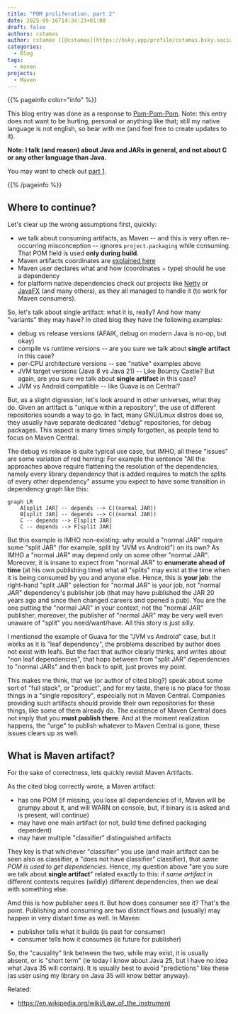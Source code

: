 ```yaml
---
title: "POM proliferation, part 2"
date: 2025-09-16T14:34:23+01:00
draft: false
authors: cstamas
author: cstamas ([@cstamas](https://bsky.app/profile/cstamas.bsky.social))
categories:
  - Blog
tags:
  - maven
projects:
  - Maven
---
```


{{% pageinfo color="info" %}}

This blog entry was done as a response to [Pom-Pom-Pom](https://www.liutikas.net/2025/06/12/Pom-Pom-Pom.html).
Note: this entry does not want to be hurting, personal or anything like that; still my native language is not
english, so bear with me (and feel free to create updates to it).

**Note: I talk (and reason) about Java and JARs in general, and not about C or any other language than Java.**

You may want to check out [part 1](/blog/2025/07/02/pom-proliferation-part-1).

{{% /pageinfo %}}

## Where to continue?

Let's clear up the wrong assumptions first, quickly:
* we talk about consuming artifacts, as Maven -- and this is very often re-occurring misconception -- ignores `project.packaging` while consuming. That POM field is used **only during build**.
* Maven artifacts coordinates are [explained here](https://maven.apache.org/repositories/artifacts.html)
* Maven user declares what and how (coordinates + type) should he use a dependency
* for platform native dependencies check out projects like [Netty](https://netty.io/) or [JavaFX](https://openjfx.io/) (and many others), as they all managed to handle it (to work for Maven consumers).

So, let's talk about single artifact: what it is, really? And how many "variants" they may have? In cited blog they
have the following examples:
* debug vs release versions (AFAIK, debug on modern Java is no-op, but okay)
* compile vs runtime versions -- are you sure we talk about **single artifact** in this case?
* per-CPU architecture versions -- see "native" examples above
* JVM target versions (Java 8 vs Java 21) -- Like Bouncy Castle? But again, are you sure we talk about **single artifact** in this case?
* JVM vs Android compatible -- like Guava is on Central?

But, as a slight digression, let's look around in other universes, what they do. Given an artifact is "unique within
a repository", the use of different repositories sounds a way to go. In fact, many GNU/Linux distros does so, they usually have 
separate dedicated "debug" repositories, for debug packages. This aspect is many times simply forgotten, as people
tend to focus on Maven Central.

The debug vs release is quite typical use case, but IMHO, all these "issues" are some variation of red herring: 
For example the sentence "All the approaches above require flattening the resolution of the dependencies, namely every 
library dependency that is added requires to match the splits of every other dependency" assume you expect to have some
transition in dependency graph like this:

```mermaid
graph LR
    A[split JAR] -- depends --> C((normal JAR))
    B[split JAR] -- depends --> C((normal JAR))
    C -- depends --> E[split JAR]
    C -- depends --> F[split JAR]
```

But this example is IMHO non-existing: why would a "normal JAR" require some "split JAR" (for example, split by "JVM vs Android") 
on its own? As IMHO a "normal JAR" may depend only on some other "normal JAR". Moreover, it is insane to expect from 
"normal JAR" to **enumerate ahead of time** (at his own publishing time) what all "splits" may exist at the time
when it is being consumed by you and anyone else. Hence, this is **your job**: the right-hand "split JAR" selection for 
"normal JAR" is your job, not "normal JAR" dependency's publisher job (that may have published the JAR 20 years ago and since
then changed careers and opened a pub). You are the one putting the "normal JAR" in your context, not the "normal JAR" publisher,
moreover, the publisher of "normal JAR" may be very well even unaware of "split" you need/want/have. All this story
is just silly.

I mentioned the example of Guava for the "JVM vs Android" case, but it works as it is "leaf dependency", the problems 
 described by author does not exist with leafs. But the fact that author clearly thinks, and writes about 
"non leaf dependencies", that hops between from "split JAR" dependencies to "normal JARs" and then back to split, 
just proves my point.

This makes me think, that we (or author of cited blog?) speak about some sort of "full stack", or "product", and for 
my taste, there is no place for those things in a "single repository", especially not in Maven Central.
Companies providing such artifacts should provide their own repositories for these things, like some of them already do.
The existence of Maven Central does not imply that you **must publish there**.
And at the moment realization happens, the "urge" to publish whatever to Maven Central is gone, these issues clears
up as well.

## What is Maven artifact?

For the sake of correctness, lets quickly revisit Maven Artifacts.

As the cited blog correctly wrote, a Maven artifact:
* has one POM (if missing, you lose all dependencies of it, Maven will be grumpy about it, and will WARN on console, but, if binary is is asked and is present, will continue)
* may have one main artifact (or not, build time defined packaging dependent)
* may have multiple "classifier" distinguished artifacts

They key is that whichever "classifier" you use (and main artifact can be seen also as classifier, a "does not have classifier" 
classifier), that _same POM is used to get dependencies_. Hence, my question above "are you sure we talk about **single artifact**"
related exactly to this: if _same artifact_ in different contexts requires (wildly) different dependencies, then
we deal with something else.

Amd this is how publisher sees it. But how does consumer see it? That's the point. Publishing and consuming are two
distinct flows and (usually) may happen in very distant time as well. In Maven:
* publisher tells what it builds (is past for consumer)
* consumer tells how it consumes (is future for publisher)

So, the "causality" link between the two, while may exist, it is usually absent, or is "short term" (ie today I know about Java 25,
but I have no idea what Java 35 will contain). It is usually best to avoid "predictions" like these (as user using my library on Java 35 will
know better anyway).

Related:
* https://en.wikipedia.org/wiki/Law_of_the_instrument